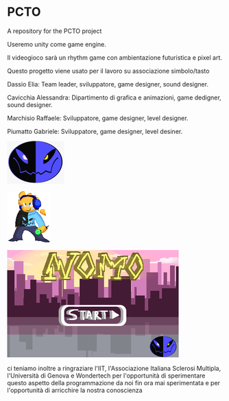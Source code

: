 # PCTO
A repository for the PCTO project

Useremo unity come game engine.

Il videogioco sarà un rhythm game con ambientazione futuristica e pixel art. 

Questo progetto viene usato per il lavoro su associazione simbolo/tasto

Dassio Elia: Team leader, sviluppatore, game designer, sound designer.

Cavicchia Alessandra: Dipartimento di grafica e animazioni, game dedigner, sound designer.

Marchisio Raffaele: Sviluppatore, game designer, level designer.

Piumatto Gabriele: Sviluppatore, game designer, level desiner.


![image](https://github.com/EliaDassio/PCTO/blob/main/assets_and_other_drawings/logo133x100.png)


![image](https://github.com/EliaDassio/PCTO/blob/main/assets_and_other_drawings/IdleNomo/000.png)


![image](https://github.com/EliaDassio/PCTO/blob/main/assets_and_other_drawings/titlescreen/000.png)


ci teniamo inoltre a ringraziare l'IIT, l'Associazione Italiana Sclerosi Multipla, l'Università di Genova e Wondertech per l'opportunità di sperimentare questo aspetto della programmazione da noi fin ora mai sperimentata e per l'opportunità di arricchire la nostra conoscienza
